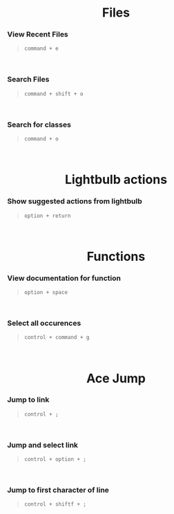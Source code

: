 <center>

# Files

</center>

### View Recent Files
> `command + e`

<br>

### Search Files
> `command + shift + o`

<br>

### Search for classes
> `command + o`

<br>

<center>

# Lightbulb actions

</center>

### Show suggested actions from lightbulb
> `option + return`

<br>


<center>

# Functions

</center>

### View documentation for function
> `option + space`

<br>

### Select all occurences
> `control + command + g`

<br>


<center>

# Ace Jump

</center>

### Jump to link
> `control + ;`

<br>

### Jump and select link
> `control + option + ;`

<br>

### Jump to first character of line
> `control + shiftf + ;`

<br>






